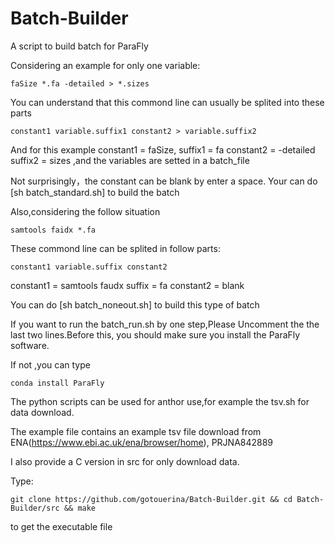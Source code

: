 # Batch-Builder
A  script to build batch for ParaFly

Considering an example for only one variable:

    faSize *.fa -detailed > *.sizes

You can understand that this commond line can usually be splited into these parts

    constant1 variable.suffix1 constant2 > variable.suffix2

And for this example constant1 = faSize, suffix1 = fa constant2 = -detailed suffix2 = sizes ,and the variables are setted in a batch_file

Not surprisingly，the constant can be blank by enter a space. Your can do [sh batch_standard.sh] to build the batch

Also,considering the follow situation

    samtools faidx *.fa

These commond line can be splited in follow parts:

    constant1 variable.suffix constant2

constant1 = samtools faudx suffix =  fa constant2 = blank

You can do [sh batch_noneout.sh] to build this type of batch

If you want to run the batch_run.sh by one step,Please Uncomment the the last two lines.Before this, you should make sure you install the ParaFly software.
  
  
If not ,you can type 

    conda install ParaFly

The python scripts can be used for anthor use,for example the tsv.sh for data download.

The example file contains an example tsv file download from ENA(https://www.ebi.ac.uk/ena/browser/home),  PRJNA842889


I also provide a C version in src for only download data.

Type:

    git clone https://github.com/gotouerina/Batch-Builder.git && cd Batch-Builder/src && make

to get the executable file
